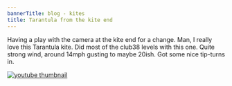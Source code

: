 ```yaml
---
bannerTitle: blog - kites
title: Tarantula from the kite end
---
```


Having a play with the camera at the kite end for a change. Man, I really love this Tarantula kite. Did most of the club38 levels with this one. Quite strong wind, around 14mph gusting to maybe 20ish. Got some nice tip-turns in.

<a href="https://youtu.be/3_xZthc7tc0">
    <img src="https://img.youtube.com/vi/3_xZthc7tc0/0.jpg" alt="youtube thumbnail" />
</a>

